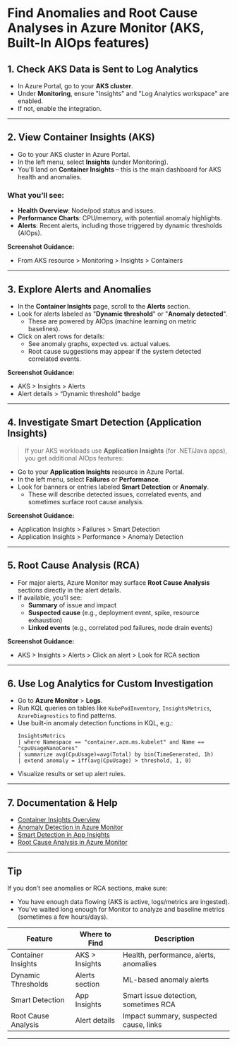 # Find Anomalies and Root Cause Analyses in Azure Monitor (AKS, Built-In AIOps features)

## 1. Check AKS Data is Sent to Log Analytics

- In Azure Portal, go to your **AKS cluster**.
- Under **Monitoring**, ensure "Insights" and "Log Analytics workspace" are enabled.
- If not, enable the integration.

---

## 2. View Container Insights (AKS)

- Go to your AKS cluster in Azure Portal.
- In the left menu, select **Insights** (under Monitoring).
- You'll land on **Container Insights** – this is the main dashboard for AKS health and anomalies.

### What you’ll see:
- **Health Overview**: Node/pod status and issues.
- **Performance Charts**: CPU/memory, with potential anomaly highlights.
- **Alerts**: Recent alerts, including those triggered by dynamic thresholds (AIOps).

**Screenshot Guidance:**  
- From AKS resource > Monitoring > Insights > Containers

---

## 3. Explore Alerts and Anomalies

- In the **Container Insights** page, scroll to the **Alerts** section.
- Look for alerts labeled as "**Dynamic threshold**" or "**Anomaly detected**".
    - These are powered by AIOps (machine learning on metric baselines).
- Click on alert rows for details:  
    - See anomaly graphs, expected vs. actual values.
    - Root cause suggestions may appear if the system detected correlated events.

**Screenshot Guidance:**  
- AKS > Insights > Alerts
- Alert details > “Dynamic threshold” badge

---

## 4. Investigate Smart Detection (Application Insights)

> If your AKS workloads use **Application Insights** (for .NET/Java apps), you get additional AIOps features:

- Go to your **Application Insights** resource in Azure Portal.
- In the left menu, select **Failures** or **Performance**.
- Look for banners or entries labeled **Smart Detection** or **Anomaly**.
    - These will describe detected issues, correlated events, and sometimes surface root cause analysis.

**Screenshot Guidance:**  
- Application Insights > Failures > Smart Detection
- Application Insights > Performance > Anomaly Detection

---

## 5. Root Cause Analysis (RCA)

- For major alerts, Azure Monitor may surface **Root Cause Analysis** sections directly in the alert details.
- If available, you’ll see:
    - **Summary** of issue and impact
    - **Suspected cause** (e.g., deployment event, spike, resource exhaustion)
    - **Linked events** (e.g., correlated pod failures, node drain events)

**Screenshot Guidance:**  
- AKS > Insights > Alerts > Click an alert > Look for RCA section

---

## 6. Use Log Analytics for Custom Investigation

- Go to **Azure Monitor** > **Logs**.
- Run KQL queries on tables like `KubePodInventory`, `InsightsMetrics`, `AzureDiagnostics` to find patterns.
- Use built-in anomaly detection functions in KQL, e.g.:
    ```kusto
    InsightsMetrics
    | where Namespace == "container.azm.ms.kubelet" and Name == "cpuUsageNanoCores"
    | summarize avg(CpuUsage)=avg(Total) by bin(TimeGenerated, 1h)
    | extend anomaly = iff(avg(CpuUsage) > threshold, 1, 0)
    ```
- Visualize results or set up alert rules.

---

## 7. Documentation & Help

- [Container Insights Overview](https://learn.microsoft.com/en-us/azure/azure-monitor/containers/container-insights-overview)
- [Anomaly Detection in Azure Monitor](https://learn.microsoft.com/en-us/azure/azure-monitor/alerts/alerts-dynamic-thresholds)
- [Smart Detection in App Insights](https://learn.microsoft.com/en-us/azure/azure-monitor/app/proactive-diagnostics)
- [Root Cause Analysis in Azure Monitor](https://learn.microsoft.com/en-us/azure/azure-monitor/alerts/alerts-root-cause-analysis)

---

## Tip

If you don’t see anomalies or RCA sections, make sure:
- You have enough data flowing (AKS is active, logs/metrics are ingested).
- You’ve waited long enough for Monitor to analyze and baseline metrics (sometimes a few hours/days).

| Feature          | Where to Find         | Description                                 |
|------------------|----------------------|---------------------------------------------|
| Container Insights| AKS > Insights       | Health, performance, alerts, anomalies      |
| Dynamic Thresholds| Alerts section       | ML-based anomaly alerts                     |
| Smart Detection   | App Insights         | Smart issue detection, sometimes RCA        |
| Root Cause Analysis| Alert details       | Impact summary, suspected cause, links      |
---



